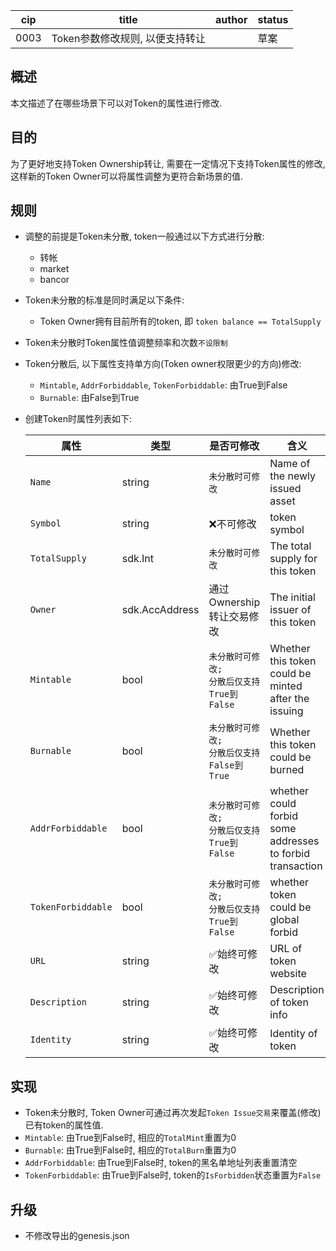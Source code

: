 cip | title | author | status |
-------|-------|------|-------|
0003 | Token参数修改规则, 以便支持转让 | | 草案|



## 概述

本文描述了在哪些场景下可以对Token的属性进行修改.



## 目的

为了更好地支持Token Ownership转让, 需要在一定情况下支持Token属性的修改, 这样新的Token Owner可以将属性调整为更符合新场景的值.



## 规则

- 调整的前提是Token未分散, token一般通过以下方式进行分散:
    - 转帐
    - market
    - bancor

- Token未分散的标准是同时满足以下条件:
  
  - Token Owner拥有目前所有的token, 即 `token balance == TotalSupply`
  
- Token未分散时Token属性值调整频率和次数`不设限制`

- Token分散后, 以下属性支持单方向(Token owner权限更少的方向)修改:
    - `Mintable`, `AddrForbiddable`, `TokenForbiddable`: 由True到False
    - `Burnable`: 由False到True

- 创建Token时属性列表如下:

    | 属性               | 类型            | 是否可修改 | 含义      |
    | ------------------ | -------------- | -------- | -------- |
    | `Name`             | string         | `未分散时可修改`  | Name of the newly issued asset |
    | `Symbol`           | string         | ❌不可修改 | token symbol |
    | `TotalSupply`      | sdk.Int        | `未分散时可修改` | The total supply for this token |
    | `Owner`            | sdk.AccAddress | 通过Ownership转让交易修改 | The initial issuer of this token |
    | `Mintable`         | bool           | `未分散时可修改;`<br>`分散后仅支持True到False` | Whether this token could be <br>minted after the issuing |
    | `Burnable`         | bool           | `未分散时可修改;`<br>`分散后仅支持False到True` | Whether this token could be burned |
    | `AddrForbiddable`  | bool           | `未分散时可修改;`<br>`分散后仅支持True到False` | whether could forbid some addresses<br> to forbid transaction |
    | `TokenForbiddable` | bool           | `未分散时可修改;`<br>`分散后仅支持True到False` | whether token could be global forbid |
    | `URL`              | string         |✅始终可修改 | URL of token website |
    | `Description`      | string         |✅始终可修改 | Description of token info |
    | `Identity`         | string         |✅始终可修改 | Identity of token |



## 实现

- Token未分散时, Token Owner可通过再次发起`Token Issue交易`来覆盖(修改)已有token的属性值.
- `Mintable`: 由True到False时, 相应的`TotalMint`重置为0
- `Burnable`: 由True到False时, 相应的`TotalBurn`重置为0
- `AddrForbiddable`: 由True到False时, token的黑名单地址列表重置清空
- `TokenForbiddable`: 由True到False时, token的`IsForbidden`状态重置为`False`



## 升级

- 不修改导出的genesis.json
